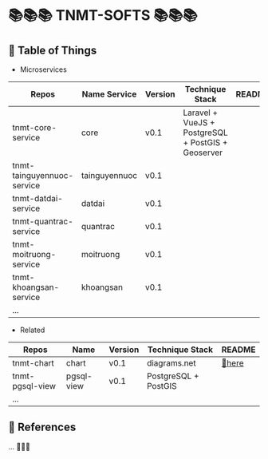 # :books::books::books: TNMT-SOFTS :books::books::books:

## :newspaper: Table of Things

+ Microservices

Repos | Name Service | Version | Technique Stack | README
-----|-----|-----|-----|-----
tnmt-core-service | core | v0.1 | Laravel + VueJS + PostgreSQL + PostGIS + Geoserver | 
tnmt-tainguyennuoc-service | tainguyennuoc | v0.1 | | 
tnmt-datdai-service | datdai | v0.1 | | 
tnmt-quantrac-service | quantrac | v0.1 | | 
tnmt-moitruong-service | moitruong | v0.1 | | 
tnmt-khoangsan-service | khoangsan | v0.1 | | 
... | | | | 

+ Related

Repos | Name | Version | Technique Stack | README
-----|-----|-----|-----|-----
tnmt-chart | chart | v0.1 | diagrams.net | [:link:here](https://github.com/LAHUTH/tnmt-chart/blob/main/README.md)
tnmt-pgsql-view | pgsql-view | v0.1 | PostgreSQL + PostGIS | 
... | | | | 

## :bookmark_tabs: References
... :pencil::pencil::pencil:
